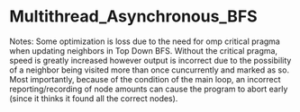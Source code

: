 # Multithread_Asynchronous_BFS

Notes: 
Some optimization is loss due to the need for omp critical pragma when updating neighbors in Top Down BFS. Without the critical pragma, speed is greatly increased however output is incorrect due to the possibility of a neighbor being visited more than once cuncurrently and marked as so. Most importantly, because of the condition of the main loop, an incorrect reporting/recording of node amounts can cause the program to abort early (since it thinks it found all the correct nodes).
